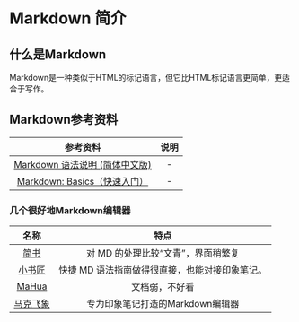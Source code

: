 # Markdown 简介

## 什么是Markdown

Markdown是一种类似于HTML的标记语言，但它比HTML标记语言更简单，更适合于写作。

## Markdown参考资料

|参考资料|说明|
|:---:|:---:|
|[Markdown 语法说明 (简体中文版)](http://wowubuntu.com/markdown/index.html#link)|-|
|[Markdown: Basics（快速入门）](http://wowubuntu.com/markdown/basic.html)|-|

### 几个很好地Markdown编辑器

|名称|特点|
|:--:|:--:|
|[简书](http://www.jianshu.com/)|对 MD 的处理比较“文青”，界面稍繁复|
|[小书匠](http://markdown.xiaoshujiang.com/)|快捷 MD 语法指南做得很直接，也能对接印象笔记。|
|[MaHua](http://mahua.jser.me/)|文档弱，不好看|
|[马克飞象](http://maxiang.info/)|专为印象笔记打造的Markdown编辑器|